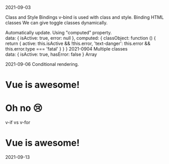﻿2021-09-03

Class and Style Bindings
v-bind is used with class and style.
Binding HTML classes
We can give toggle classes dynamically.
<div v-bind:class="{ active: isActive }"></div> Automatically update.
Using "computed" property.
<div v-bind:class="classObject"></div>
data: {
  isActive: true,
  error: null
},
computed: {
  classObject: function () {
    return {
      active: this.isActive && !this.error,
      'text-danger': this.error && this.error.type === 'fatal'
    }
  }
}
2021-0904
Multiple classes
<div class="static" v-bind:class="{ active: isActive, 'text-danger': hasError }"></div>
data: {
  isActive: true,
  hasError: false
}
Array
<div v-bind:class="[activeClass, errorClass]"></div>

2021-09-06
Conditional rendering.
<h1 v-if="awesome">Vue is awesome!</h1>
<h1 v-else>Oh no 😢</h1>
v-if vs v-for
<h1 v-if="awesome" v-for="OK">Vue is awesome!</h1>
2021-09-13
